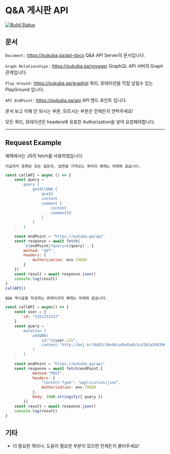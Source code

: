 # Q&A 게시판 API

[![Build Status](https://travis-ci.com/SWM12-PreProject22/qna-api.svg?branch=master)](https://travis-ci.com/SWM12-PreProject22/qna-api)

## 문서
`Document:` <a href="https://pukuba.ga/api-docs">https://pukuba.ga/api-docs</a>
Q&A API Server의 문서입니다.

`Graph Relationships:` <a href="https://pukuba.ga/voyager">https://pukuba.ga/voyager</a>
GraphQL API 서버의 Graph 관계입니다.

`Play Ground:` <a href="https://pukuba.ga/graphql">https://pukuba.ga/graphql</a>
쿼리, 뮤테이션을 직접 날릴수 있는 PlayGround 입니다.

`API EndPoint:` <a href="https://pukuba.ga/api">https://pukuba.ga/api</a>
API 엔드 포인트 입니다.

문서 보고 이해 안 되시는 부분, 모르시는 부분은 언제든지 연락주세요!

모든 쿼리, 뮤테이션은 headers에 유효한 Authorization을 넣어 요청해야합니다.

<hr>

## Request Example

예제에서는 JS의 fetch를 사용하였습니다.

`지금까지 등록된 모든 질문과, 답변을 가져오는 쿼리의 예제는 아래와 같습니다.`

``` js
const callAPI = async () => {
    const query = `
        query {
            getAllQNA {
                qnaId
                content
                comment {
                    content
                    commentId
                }
            }
        }
    `
    const endPoint = "https://pukuba.ga/api"
    const response = await fetch(
        `${endPoint}?query=${query}`, {
        method: "GET",
        headers: {
            Authorization: env.TOKEN
        }
    })
    const result = await response.json()
    console.log(result)
}
callAPI()
```



`Q&A 게시글을 작성하는 뮤테이션의 예제는 아래와 같습니다.`
```js
const callAPI = async() => {
    const user = {
        id: "2351231512"
    }
    const query = `
        mutation {
            addQNA(
                id:"${user.id}",
                content:"http://boj.kr/8d82c36e86ca4bd5a0c5cd3b3a398396 반례 부탁드립니다."
            )
        }
    `
    const endPoint = "https://pukuba.ga/api"
    const response = await fetch(endPoint,{
            method:"POST",
            headers: {
                "Content-Type": "application/json",
                Authorization: env.TOKEN
            },
            body: JSON.stringify({ query })
        })
    const result = await response.json()
    console.log(result)
}
```

## 기타

- 더 필요한 쿼리나, 도움이 필요한 부분이 있으면 언제든지 불러주세요!